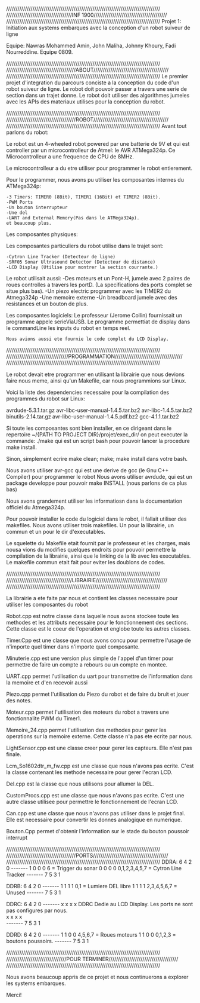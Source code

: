 //////////////////////////////////////////////////////////////////////////////////
///////////////////////////////////INF 1900///////////////////////////////////////
//////////////////////////////////////////////////////////////////////////////////
Projet 1: Initiation aux systems embarques avec la conception d'un robot suiveur de ligne

Equipe: Nawras Mohammed Amin, John Maliha, Johnny Khoury, Fadi Nourreddine.
Equipe 0809.

//////////////////////////////////////////////////////////////////////////////////
/////////////////////////////////////ABOUT////////////////////////////////////////
//////////////////////////////////////////////////////////////////////////////////
Le premier projet d'integration du parcours conciste a la conception du code d'un robot suiveur de 
ligne. Le robot doit pouvoir passer a travers une serie de section dans un trajet donne. Le robot doit utiliser
des algorithmes jumeles avec les APIs des materiaux utilises pour la conception du robot. 


//////////////////////////////////////////////////////////////////////////////////
/////////////////////////////////////ROBOT////////////////////////////////////////
//////////////////////////////////////////////////////////////////////////////////
Avant tout parlons du robot:

Le robot est un 4-wheeled robot powered par une batterie de 9V et qui est controller par un
microcontrolleur de Atmel: le AVR ATMega324p. 
Ce Microcontrolleur a une frequence de CPU de 8MHz.

Le microcontrolleur a du etre utiliser pour programmer le robot entierement.

Pour le programmer, nous avons pu utiliser les composantes internes du ATMega324p:

    -3 Timers: TIMER0 (8Bit), TIMER1 (16Bit) et TIMER2 (8Bit).
    -PWM Ports
    -Un bouton interrupteur
    -Une del
    -UART and External Memory(Pas dans le ATMega324p).
    et beaucoup plus.

Les composantes physiques:

Les composantes particuliers du robot utilise dans le trajet sont:

    -Cytron Line Tracker (Detecteur de ligne)
    -SRF05 Sonar Ultrasound Detector (Detecteur de distance)
    -LCD Display (Utilise pour montrer la section courrante.)

Le robot utilisait aussi:
    -Des moteurs et un Pont-H, jumele avec 2 paires de roues controlles a travers les portD.
    (La specifications des ports complet se situe plus bas).
    -Un piezo electric programmer avec les TIMER2 du Atmega324p
    -Une memoire externe
    -Un breadboard jumele avec des resistances et un bouton de plus.

Les composantes logiciels:
    Le professeur (Jerome Collin) fournissait un programme appele serieViaUSB.
    Le programme permettiat de display dans le commandLine les inputs du robot en temps reel.

    Nous avions aussi ete fournie le code complet du LCD Display. 

//////////////////////////////////////////////////////////////////////////////////
/////////////////////////////////PROGRAMMATION////////////////////////////////////
//////////////////////////////////////////////////////////////////////////////////

Le robot devait etre programmer en utilisant la librairie que nous devions faire nous meme, ainsi qu'un Makefile, car nous programmions sur Linux.

Voici la liste des dependencies necessaire pour la compilation des programmes du robot sur Linux:

avrdude-5.3.1.tar.gz                avr-libc-user-manual-1.4.5.tar.bz2
avr-libc-1.4.5.tar.bz2              binutils-2.14.tar.gz
avr-libc-user-manual-1.4.5.pdf.bz2  gcc-4.1.1.tar.bz2

Si toute les composantes sont bien installer, en ce dirigeant dans le repertoire 
~/{PATH TO PROJECT DIR}/projet/exec_dir/
on peut executer la commande:
    ./make
qui est un script bash pour pouvoir lancer la procedure make install. 

Sinon, simplement ecrire
    make clean; make; make install
dans votre bash.

Nous avons utiliser avr-gcc qui est une derive de gcc (le Gnu C++ Compiler) pour programmer le robot
Nous avons utiliser avrdude, qui est un package developpe pour pouvoir make INSTALL (nous parlons de ca plus bas)

Nous avons grandement utiliser les informatiosn dans la documentation officiel du Atmega324p.

Pour pouvoir installer le code du logiciel dans le robot, il fallait utiliser des makefiles. 
Nous avons utiliser trois makefiles. Un pour la librairie, un commun et un pour le dir d'executables.

Le squelette du Makefile etait fournit par le professeur et les charges, mais nousa vions du modifies
quelques endroits pour pouvoir permettre la compilation de la librairie, ainsi que le linking de la lib 
avec les executables. Le makefile commun etait fait pour eviter les doublons de codes.

//////////////////////////////////////////////////////////////////////////////////
///////////////////////////////////LIBRAIRIE//////////////////////////////////////
//////////////////////////////////////////////////////////////////////////////////

La librairie a ete faite par nous et contient les classes necessaire pour utiliser les composantes du robot

Robot.cpp est notre classe dans laquelle nous avons stockee toute les methodes et les attributs necessaire
pour le fonctionnement des sections. Cette classe est le coeur de l'operation et englobe toute les autres
classes.

Timer.Cpp est une classe que nous avons concu pour permettre l'usage de n'importe quel timer dans n'importe
quel composante.

Minuterie.cpp est une version plus simple de l'appel d'un timer pour permettre de faire un compte a rebours ou
un compte en montee.

UART.cpp permet l'utilisation du uart pour transmettre de l'information dans la memoire et d'en recevoir aussi

Piezo.cpp permet l'utilisation du Piezo du robot et de faire du bruit et jouer des notes.

Moteur.cpp permet l'utilisation des moteurs du robot a travers une fonctionnalite PWM du Timer1.

Memoire_24.cpp permet l'utilisation des methodes pour gerer les operations sur la memoire externe.
Cette classe n'a pas ete ecrite par nous.

LightSensor.cpp est une classe creer pour gerer les capteurs. Elle n'est pas finale.

Lcm_So1602dtr_m_fw.cpp est une classe que nous n'avons pas ecrite. C'est la classe contenant les methode necessaire pour gerer l'ecran LCD.

Del.cpp est la classe que nous utilisons pour allumer la DEL.

CustomProcs.cpp est une classe que nous n'avons pas ecrite. C'est une autre classe utilisee pour permettre
le fonctionnement de l'ecran LCD.

Can.cpp est une classe que nous n'avons pas utiliser dans le projet final. Elle est necessaire pour convertir
les donnes analogique en numerique.

Bouton.Cpp permet d'obtenir l'information sur le stade du bouton poussoir interrupt


//////////////////////////////////////////////////////////////////////////////////
/////////////////////////////////////PORTS////////////////////////////////////////
//////////////////////////////////////////////////////////////////////////////////
DDRA: 
    6 4 2 0
    -------
    1 0 0 0     6 = Trigger du sonar
    0 0 0 0     0,1,2,3,4,5,7 = Cytron Line Tracker
    -------
    7 5 3 1

DDRB:
    6 4 2 0
    -------
    1 1 1 1     0,1 = Lumiere DEL libre
    1 1 1 1     2,3,4,5,6,7 = Unused
    -------
    7 5 3 1 

DDRC:
    6 4 2 0
    -------
    x x x x     DDRC Dedie au LCD Display. Les ports ne sont pas configures par nous.    
    x x x x     
    -------
    7 5 3 1 

DDRD: 
    6 4 2 0
    -------
    1 1 0 0     4,5,6,7 = Roues moteurs
    1 1 0 0     0,1,2,3 = boutons poussoirs.
    -------
    7 5 3 1

//////////////////////////////////////////////////////////////////////////////////
////////////////////////////////POUR TERMINER/////////////////////////////////////
//////////////////////////////////////////////////////////////////////////////////

Nous avons beaucoup appris de ce projet et nous continuerons a explorer les systems embarques.


Merci!

